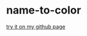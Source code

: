 # name-to-color

[try it on my github page](https://maximiliansteiger.github.io/projects/name-to-color/index.html)
